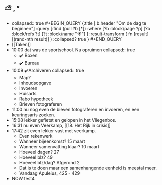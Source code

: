 ## ⛅ , °
- collapsed:: true
  #+BEGIN_QUERY 
  {:title [:b.header "Om de dag te beginnen"]
   :query [:find (pull ?b [*])
     :where 
       [?b :block/page ?p]
       [?b :block/refs ?t]
       [?t :block/name "☀️"]
   ]
   :result-transform ( fn [result] [(rand-nth result)] )
   :collapsed? true
  }
  #+END_QUERY
- [[Taken]]
- 10:00 dat was de sportschool. Nu opruimen
  collapsed:: true
	- ✔️ Boxen
	- ✔️ Bureau
- 10:09 ✔️Archiveren
  collapsed:: true
	- Map?
	- Inhoudsopgave
	- Invoeren
	- Huisarts
	- Rabo hypotheek
	- Brieven fotograferen
- 11:00 nu nog even de bieven fotograferen en invoeren, en een keuringsarts zoeken.
- 15:08 lekker gefietst en gelopen in het Vliegenbos.
- 16:31 nu even Veerkamp, [[18. Het Rijk in crisis]]
- 17:42 zit even lekker vast met veerkamp.
	- Even rekenwerk
	- Wanneer bijeenkomst? 15 maart
	- Wanneer samenvatting klaar? 10 maart
	- Hoeveel dagen? 27
	- Hoeveel blz? 49
	- Hoeveel blz/dag? Afgerond 2
	- Dat is te doen maar een samenhangende eenheid is meestal meer.
	- Vandaag Apuleius, 425 - 429
- NOW test4
